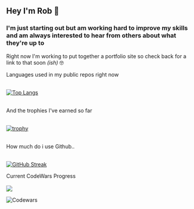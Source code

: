 ## Hey I'm **Rob** :vulcan_salute:

### I'm just starting out but am working hard to improve my skills and am always interested to hear from others about what they're up to

Right now I'm working to put together a portfolio site so check back for a link to that soon _(ish)_ :nerd_face:

<summary> Languages used in my public repos right now </summary>

<br>

[![Top Langs](https://github-readme-stats.vercel.app/api/top-langs/?username=r0bt0t&show_icons=true&theme=synthwave)](https://github.com/anuraghazra/github-readme-stats)

<br>

<summary> And the trophies I've earned so far </summary>

<br>

[![trophy](https://github-profile-trophy.vercel.app/?username=r0bt0t&theme=juicyfresh)](https://github.com/ryo-ma/github-profile-trophy)

<br>

<summary> How much do i use Github.. </summary>

<br>

[![GitHub Streak](https://streak-stats.demolab.com/?user=r0bt0t)](https://git.io/streak-stats)

 
<summary> Current CodeWars Progress </summary>

<br>
  
<img src="https://www.codewars.com/users/r0bt0t/badges/large">

![Codewars](https://github.r2v.ch/codewars?user=r0bt0t)
